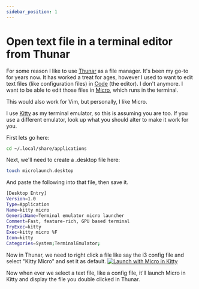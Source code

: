 ```yaml
---
sidebar_position: 1
---
```


# Open text file in a terminal editor from Thunar
For some reason I like to use [Thunar](https://docs.xfce.org/xfce/thunar/start) as a file manager. It's been my go-to for years now. It has worked a treat for ages, however I used to want to edit text files (like configuration files) in [Code](https://code.visualstudio.com/) (the editor). I don't anymore. I want to be able to edit those files in [Micro](https://micro-editor.github.io/), which runs in the terminal.

This would also work for Vim, but personally, I like Micro.

I use [Kitty](https://sw.kovidgoyal.net/kitty/) as my terminal emulator, so this is assuming you are too. If you use a different emulator, look up what you should alter to make it work for you.

First lets go here:
```bash
cd ~/.local/share/applications
```

Next, we'll need to create a .desktop file here:
```bash
touch microlaunch.desktop
```

And paste the following into that file, then save it.
```bash showLineNumbers
[Desktop Entry]
Version=1.0
Type=Application
Name=kitty micro
GenericName=Terminal emulator micro launcher
Comment=Fast, feature-rich, GPU based terminal
TryExec=kitty
Exec=kitty micro %F
Icon=kitty
Categories=System;TerminalEmulator;
```

Now in Thunar, we need to right click a file like say the i3 config file and select "Kitty Micro" and set it as default.
[![Launch with Micro in Kitty](/img/setmicro_thumb.png)](/img/setmicro.png)

Now when ever we select a text file, like a config file, it'll launch Micro in Kitty and display the file you double clicked in Thunar.